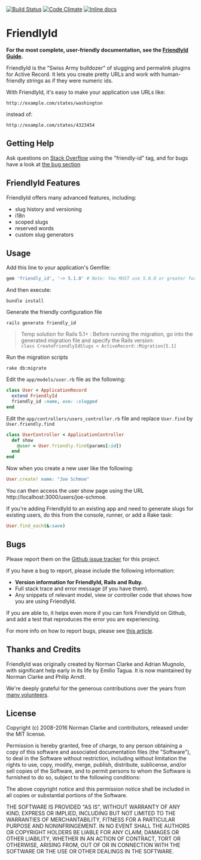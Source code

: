 [![Build Status](https://travis-ci.org/norman/friendly_id.svg)](https://travis-ci.org/norman/friendly_id)
[![Code Climate](https://codeclimate.com/github/norman/friendly_id.svg)](https://codeclimate.com/github/norman/friendly_id)
[![Inline docs](http://inch-ci.org/github/norman/friendly_id.svg?branch=master)](http://inch-ci.org/github/norman/friendly_id)

# FriendlyId

**For the most complete, user-friendly documentation, see the [FriendlyId Guide](http://norman.github.io/friendly_id/file.Guide.html).**

FriendlyId is the "Swiss Army bulldozer" of slugging and permalink plugins for
Active Record. It lets you create pretty URLs and work with human-friendly
strings as if they were numeric ids.

With FriendlyId, it's easy to make your application use URLs like:

    http://example.com/states/washington

instead of:

    http://example.com/states/4323454


## Getting Help

Ask questions on [Stack Overflow](http://stackoverflow.com/questions/tagged/friendly-id)
using the "friendly-id" tag, and for bugs have a look at [the bug section](https://github.com/norman/friendly_id#bugs)

## FriendlyId Features

FriendlyId offers many advanced features, including:

 * slug history and versioning
 * i18n
 * scoped slugs
 * reserved words
 * custom slug generators

## Usage

Add this line to your application's Gemfile:

```ruby
gem 'friendly_id', '~> 5.1.0' # Note: You MUST use 5.0.0 or greater for Rails 4.0+
```

And then execute:

```shell
bundle install
```

Generate the friendly configuration file

```shell
rails generate friendly_id
```

>Temp solution for Rails 5.1+ : Before running the migration, go into the generated migration file and specify the Rails version:  
`class CreateFriendlyIdSlugs < ActiveRecord::Migration[5.1]`  

Run the migration scripts

```shell
rake db:migrate
```

Edit the `app/models/user.rb` file as the following:

```ruby
class User < ApplicationRecord
  extend FriendlyId
  friendly_id :name, use: :slugged
end
```

Edit the `app/controllers/users_controller.rb` file and replace `User.find` by `User.friendly.find`

```ruby
class UserController < ApplicationController
  def show
    @user = User.friendly.find(params[:id])
  end
end
```

Now when you create a new user like the following:

```ruby
User.create! name: "Joe Schmoe"
```

You can then access the user show page using the URL http://localhost:3000/users/joe-schmoe.


If you're adding FriendlyId to an existing app and need to generate slugs for 
existing users, do this from the console, runner, or add a Rake task:

```ruby
User.find_each(&:save)
```

## Bugs

Please report them on the [Github issue
tracker](http://github.com/norman/friendly_id/issues) for this project.

If you have a bug to report, please include the following information:

* **Version information for FriendlyId, Rails and Ruby.**
* Full stack trace and error message (if you have them).
* Any snippets of relevant model, view or controller code that shows how you
  are using FriendlyId.

If you are able to, it helps even more if you can fork FriendlyId on Github,
and add a test that reproduces the error you are experiencing.

For more info on how to report bugs, please see [this
article](http://yourbugreportneedsmore.info/).

## Thanks and Credits

FriendlyId was originally created by Norman Clarke and Adrian Mugnolo, with
significant help early in its life by Emilio Tagua. It is now maintained by
Norman Clarke and Philip Arndt.

We're deeply grateful for the generous contributions over the years from [many
volunteers](https://github.com/norman/friendly_id/contributors).

## License

Copyright (c) 2008-2016 Norman Clarke and contributors, released under the MIT
license.

Permission is hereby granted, free of charge, to any person obtaining a copy of
this software and associated documentation files (the "Software"), to deal in
the Software without restriction, including without limitation the rights to
use, copy, modify, merge, publish, distribute, sublicense, and/or sell copies
of the Software, and to permit persons to whom the Software is furnished to do
so, subject to the following conditions:

The above copyright notice and this permission notice shall be included in all
copies or substantial portions of the Software.

THE SOFTWARE IS PROVIDED "AS IS", WITHOUT WARRANTY OF ANY KIND, EXPRESS OR
IMPLIED, INCLUDING BUT NOT LIMITED TO THE WARRANTIES OF MERCHANTABILITY,
FITNESS FOR A PARTICULAR PURPOSE AND NONINFRINGEMENT. IN NO EVENT SHALL THE
AUTHORS OR COPYRIGHT HOLDERS BE LIABLE FOR ANY CLAIM, DAMAGES OR OTHER
LIABILITY, WHETHER IN AN ACTION OF CONTRACT, TORT OR OTHERWISE, ARISING FROM,
OUT OF OR IN CONNECTION WITH THE SOFTWARE OR THE USE OR OTHER DEALINGS IN THE
SOFTWARE.
